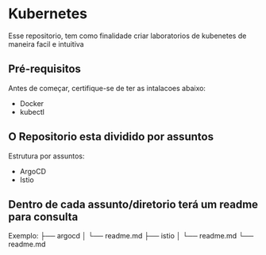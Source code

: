 # Kubernetes

Esse repositorio, tem como finalidade criar laboratorios de kubenetes de maneira facil e intuitiva

## Pré-requisitos
Antes de começar, certifique-se de ter as intalacoes abaixo:
- Docker
- kubectl

## O Repositorio esta dividido por assuntos
Estrutura por assuntos:
- ArgoCD
- Istio

## Dentro de cada assunto/diretorio terá um readme para consulta
Exemplo:
├── argocd
│   └── readme.md
├── istio
│   └── readme.md
└── readme.md